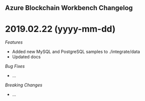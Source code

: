## Azure Blockchain Workbench Changelog

<a name="x.y.z"></a>
# 2019.02.22 (yyyy-mm-dd)

*Features*
* Added new MySQL and PostgreSQL samples to ./integrate/data
* Updated docs

*Bug Fixes*
* ...

*Breaking Changes*

* ...